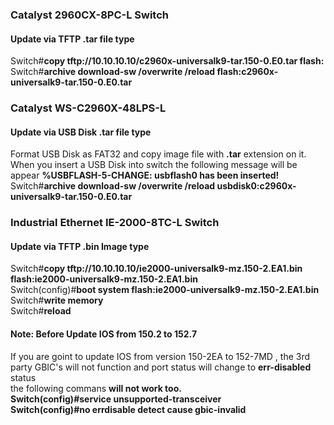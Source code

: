 ### Catalyst 2960CX-8PC-L Switch
#### Update via TFTP .tar file type</br>
Switch#**copy tftp://10.10.10.10/c2960x-universalk9-tar.150-0.E0.tar flash:** </br>
Switch#**archive download-sw /overwrite /reload flash:c2960x-universalk9-tar.150-0.E0.tar**

### Catalyst WS-C2960X-48LPS-L
#### Update via USB Disk .tar file type</br>
Format USB Disk as FAT32 and copy image file with **.tar** extension on it. When you insert a USB Disk into switch the following message will be appear **%USBFLASH-5-CHANGE: usbflash0 has been inserted!**</br>
Switch#**archive download-sw /overwrite /reload usbdisk0:c2960x-universalk9-tar.150-0.E0.tar**

### Industrial Ethernet IE-2000-8TC-L Switch
#### Update via TFTP .bin Image type
Switch#**copy tftp://10.10.10.10/ie2000-universalk9-mz.150-2.EA1.bin flash:ie2000-universalk9-mz.150-2.EA1.bin**</br>
Switch(config)#**boot system flash:ie2000-universalk9-mz.150-2.EA1.bin**</br>
Switch#**write memory**</br>
Switch#**reload**

#### Note: Before Update IOS from 150.2 to 152.7
If you are goint to update IOS from version 150-2EA to 152-7MD , the 3rd party GBIC's will not function and port status will change to <b>err-disabled</b> status </br> the following commans 
**will not work too.**</br>
**Switch(config)#service unsupported-transceiver**</br>
**Switch(config)#no errdisable detect cause gbic-invalid**

